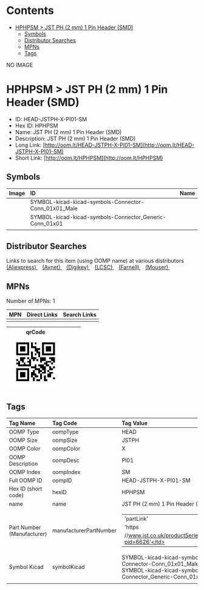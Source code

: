 



Contents
========

* [HPHPSM > JST PH (2 mm) 1 Pin Header (SMD)](#hphpsm--jst-ph-2-mm-1-pin-header-smd)
	* [Symbols](#symbols)
	* [Distributor Searches](#distributor-searches)
	* [MPNs](#mpns)
	* [Tags](#tags)
  
NO IMAGE  
# HPHPSM > JST PH (2 mm) 1 Pin Header (SMD)

- ID: HEAD-JSTPH-X-PI01-SM
- Hex ID: HPHPSM
- Name: JST PH (2 mm) 1 Pin Header (SMD)
- Description: JST PH (2 mm) 1 Pin Header (SMD)
- Long Link: [http://oom.lt/HEAD-JSTPH-X-PI01-SM](http://oom.lt/HEAD-JSTPH-X-PI01-SM)
- Short Link: [http://oom.lt/HPHPSM](http://oom.lt/HPHPSM)

## Symbols
  

|Image|ID|Name|
| :--- | :--- | :--- |
|![]()|SYMBOL-kicad-kicad-symbols-Connector-Conn_01x01_Male||
|![]()|SYMBOL-kicad-kicad-symbols-Connector_Generic-Conn_01x01||
||||

## Distributor Searches
  
Links to search for this item (using OOMP name) at various distributors  
[(Aliexpress) ](https://www.aliexpress.com/wholesale?SearchText=1117JST+PH+2+mm+1+Pin+Header+SMD)&nbsp;&nbsp;&nbsp;[(Avnet) ](https://www.avnet.com/shop/us/search/JST+PH+2+mm+1+Pin+Header+SMD)&nbsp;&nbsp;&nbsp;[(Digikey) ](https://www.digikey.co.uk/en/products/result?s=JST+PH+2+mm+1+Pin+Header+SMD)&nbsp;&nbsp;&nbsp;[(LCSC) ](https://www.lcsc.com/search?q=JST+PH+2+mm+1+Pin+Header+SMD)&nbsp;&nbsp;&nbsp;[(Farnell) ](https://uk.farnell.com/search?st=JST+PH+2+mm+1+Pin+Header+SMD)&nbsp;&nbsp;&nbsp;[(Mouser) ](https://www.mouser.com/c/?q=JST+PH+2+mm+1+Pin+Header+SMD)&nbsp;&nbsp;&nbsp;
## MPNs
  
Number of MPNs: 1  

|MPN|Direct Links|Search Links|
| :--- | :--- | :--- |
||||
  

|qrCode<br>[![](https://raw.githubusercontent.com/oomlout/oomlout_OOMP_parts_V2/main/HEAD/JSTPH/X/PI01/SM/qrCode_140.png)](https://github.com/oomlout/oomlout_OOMP_parts_V2/tree/main/HEAD/JSTPH/X/PI01/SM/qrCode.png)||||
| :---: | :---: | :---: | :---: |

## Tags
  

|Tag Name|Tag Code|Tag Value|
| :--- | :--- | :--- |
|OOMP Type|oompType|HEAD|
|OOMP Size|oompSize|JSTPH|
|OOMP Color|oompColor|X|
|OOMP Description|oompDesc|PI01|
|OOMP Index|oompIndex|SM|
|Full OOMP ID|oompID|HEAD-JSTPH-X-PI01-SM|
|Hex ID (short code)|hexID|HPHPSM|
|name|name|JST PH (2 mm) 1 Pin Header (SMD)|
|Part Number (Manufacturer)|manufacturerPartNumber|<table><tr><td>'partLink'</td></tr><tr><td> 'https</td></tr><tr><td>//www.jst.co.uk/productSeries.php?pid=6626'</td></tr></table>|
|Symbol Kicad|symbolKicad|SYMBOL-kicad-kicad-symbols-Connector-Conn_01x01_Male, SYMBOL-kicad-kicad-symbols-Connector_Generic-Conn_01x01|
||||
